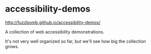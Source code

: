 # accessibility-demos
http://fuzzbomb.github.io/accessibility-demos/

A collection of web accessibility demonstrations.

It's not very well organized so far, but we'll see how big the collection grows.

